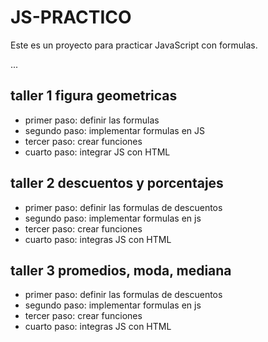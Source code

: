 # JS-PRACTICO
Este es un proyecto para practicar JavaScript con formulas.

...

## taller 1 figura geometricas

- primer paso: definir las formulas
- segundo paso: implementar formulas en JS
- tercer paso: crear funciones 
- cuarto paso: integrar JS con HTML


## taller 2 descuentos y porcentajes

- primer paso: definir las formulas de descuentos
- segundo paso: implementar formulas en js 
- tercer paso: crear funciones 
- cuarto paso: integras JS con HTML

## taller 3 promedios, moda, mediana

- primer paso: definir las formulas de descuentos
- segundo paso: implementar formulas en js 
- tercer paso: crear funciones 
- cuarto paso: integras JS con HTML